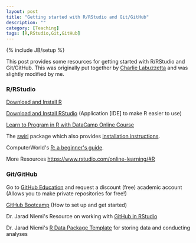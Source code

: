 ```yaml
---
layout: post
title: "Getting started with R/RStudio and Git/GitHub"
description: ""
category: [Teaching]
tags: [R,RStudio,Git,GitHub]
---
```

{% include JB/setup %}

This post provides some resources for getting started with R/RStudio and 
Git/GitHub. 
This was originally put together by 
[Charlie Labuzzetta](http://stat.iastate.edu/people/charlie-labuzzetta) and was 
slightly modified by me.

### R/RStudio

[Download and Install R](https://cran.r-project.org/)

[Download and Install RStudio](https://www.rstudio.com/) 
(Application [IDE] to make R easier to use)

[Learn to Program in R with DataCamp Online Course](https://www.datacamp.com/courses/free-introduction-to-r)

The [swirl](http://swirlstats.com/) package which also provides
[installation instructions](http://swirlstats.com/students.html).

ComputerWorld's [R: a beginner's guide](https://github.com/udacity-jack/Data-Analysis-with-R/raw/master/r4beginners_v3.pdf).

More Resources <https://www.rstudio.com/online-learning/#R>

### Git/GitHub

Go to [GitHub Education](https://education.github.com/) and request a discount 
(free) academic account
(Allows you to make private repositories for free!)

[GitHub Bootcamp](https://help.github.com/categories/bootcamp/) (How to set up and get started)

Dr. Jarad Niemi's Resource on working with 
[GitHub in RStudio](../../../../resources/git.html)

Dr. Jarad Niemi's 
[R Data Package Template](https://github.com/jarad/RDataPackageTemplate) 
for storing data and conducting analyses
